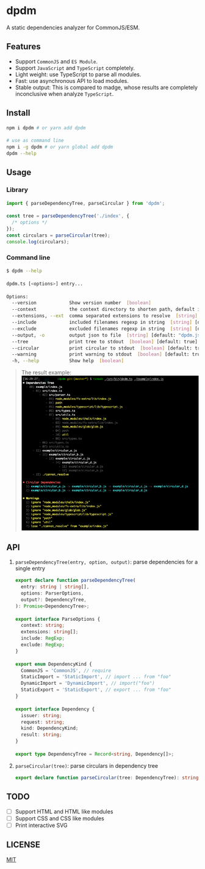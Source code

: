 # dpdm

A static dependencies analyzer for CommonJS/ESM.

## Features

- Support `CommonJS` and `ES Module`.
- Support `JavaScript` and `TypeScript` completely.
- Light weight: use TypeScript to parse all modules.
- Fast: use asynchronous API to load modules.
- Stable output: This is compared to madge, whose results are completely inconclusive when analyze `TypeScript`.

## Install

```bash
npm i dpdm # or yarn add dpdm

# use as command line
npm i -g dpdm # or yarn global add dpdm
dpdm --help
```

## Usage

### Library

```typescript jsx
import { parseDependencyTree, parseCircular } from 'dpdm';

const tree = parseDependencyTree('./index', {
  /* options */
});
const circulars = parseCircular(tree);
console.log(circulars);
```

### Command line

```bash
$ dpdm --help

dpdm.ts [<options>] entry...

Options:
  --version            Show version number  [boolean]
  --context            the context directory to shorten path, default is process.cwd()  [string]
  --extensions, --ext  comma separated extensions to resolve  [string] [default: ".js,.jsx,.ts,.tsx,.json"]
  --include            included filenames regexp in string  [string] [default: "\.[tj]sx?$"]
  --exclude            excluded filenames regexp in string  [string] [default: "/node_modules/"]
  --output, -o         output json to file  [string] [default: "dpdm.json"]
  --tree               print tree to stdout  [boolean] [default: true]
  --circular           print circular to stdout  [boolean] [default: true]
  --warning            print warning to stdout  [boolean] [default: true]
  -h, --help           Show help  [boolean]
```

> The result example:
> ![](./assets/screenshot.png)

## API

1. `parseDependencyTree(entry, option, output)`: parse dependencies for a single entry

   ```typescript jsx
   export declare function parseDependencyTree(
     entry: string | string[],
     options: ParserOptions,
     output?: DependencyTree,
   ): Promise<DependencyTree>;

   export interface ParseOptions {
     context: string;
     extensions: string[];
     include: RegExp;
     exclude: RegExp;
   }

   export enum DependencyKind {
     CommonJS = 'CommonJS', // require
     StaticImport = 'StaticImport', // import ... from "foo"
     DynamicImport = 'DynamicImport', // import("foo")
     StaticExport = 'StaticExport', // export ... from "foo"
   }

   export interface Dependency {
     issuer: string;
     request: string;
     kind: DependencyKind;
     result: string;
   }

   export type DependencyTree = Record<string, Dependency[]>;
   ```

2. `parseCircular(tree)`: parse circulars in dependency tree

   ```typescript jsx
   export declare function parseCircular(tree: DependencyTree): string[][];
   ```

## TODO

- [ ] Support HTML and HTML like modules
- [ ] Support CSS and CSS like modules
- [ ] Print interactive SVG

## LICENSE

[MIT](./LICENSE)
